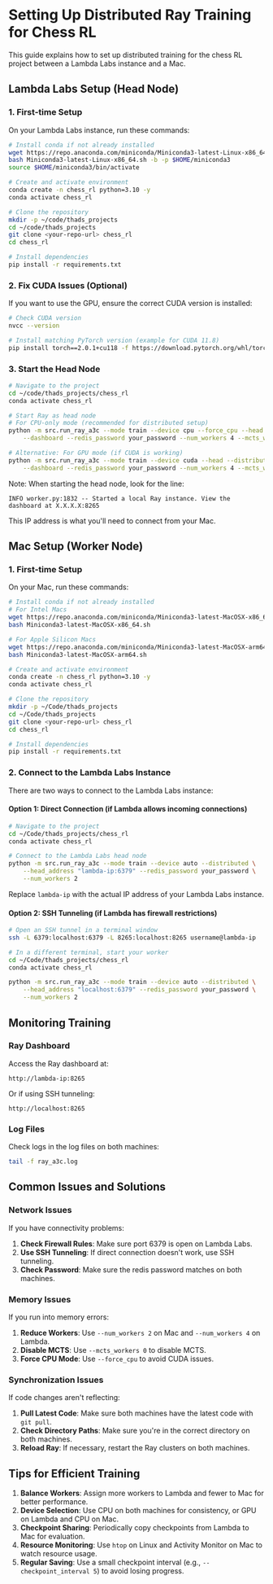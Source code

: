 # Setting Up Distributed Ray Training for Chess RL

This guide explains how to set up distributed training for the chess RL project between a Lambda Labs instance and a Mac.

## Lambda Labs Setup (Head Node)

### 1. First-time Setup

On your Lambda Labs instance, run these commands:

```bash
# Install conda if not already installed
wget https://repo.anaconda.com/miniconda/Miniconda3-latest-Linux-x86_64.sh
bash Miniconda3-latest-Linux-x86_64.sh -b -p $HOME/miniconda3
source $HOME/miniconda3/bin/activate

# Create and activate environment
conda create -n chess_rl python=3.10 -y
conda activate chess_rl

# Clone the repository
mkdir -p ~/code/thads_projects
cd ~/code/thads_projects
git clone <your-repo-url> chess_rl
cd chess_rl

# Install dependencies
pip install -r requirements.txt
```

### 2. Fix CUDA Issues (Optional)

If you want to use the GPU, ensure the correct CUDA version is installed:

```bash
# Check CUDA version
nvcc --version

# Install matching PyTorch version (example for CUDA 11.8)
pip install torch==2.0.1+cu118 -f https://download.pytorch.org/whl/torch_stable.html
```

### 3. Start the Head Node

```bash
# Navigate to the project
cd ~/code/thads_projects/chess_rl
conda activate chess_rl

# Start Ray as head node
# For CPU-only mode (recommended for distributed setup)
python -m src.run_ray_a3c --mode train --device cpu --force_cpu --head --distributed \
    --dashboard --redis_password your_password --num_workers 4 --mcts_workers 0

# Alternative: For GPU mode (if CUDA is working)
python -m src.run_ray_a3c --mode train --device cuda --head --distributed \
    --dashboard --redis_password your_password --num_workers 4 --mcts_workers 2 --mcts_sims 50
```

Note: When starting the head node, look for the line:
```
INFO worker.py:1832 -- Started a local Ray instance. View the dashboard at X.X.X.X:8265
```
This IP address is what you'll need to connect from your Mac.

## Mac Setup (Worker Node)

### 1. First-time Setup

On your Mac, run these commands:

```bash
# Install conda if not already installed
# For Intel Macs
wget https://repo.anaconda.com/miniconda/Miniconda3-latest-MacOSX-x86_64.sh
bash Miniconda3-latest-MacOSX-x86_64.sh

# For Apple Silicon Macs
wget https://repo.anaconda.com/miniconda/Miniconda3-latest-MacOSX-arm64.sh
bash Miniconda3-latest-MacOSX-arm64.sh

# Create and activate environment
conda create -n chess_rl python=3.10 -y
conda activate chess_rl

# Clone the repository
mkdir -p ~/Code/thads_projects
cd ~/Code/thads_projects
git clone <your-repo-url> chess_rl
cd chess_rl

# Install dependencies
pip install -r requirements.txt
```

### 2. Connect to the Lambda Labs Instance

There are two ways to connect to the Lambda Labs instance:

#### Option 1: Direct Connection (if Lambda allows incoming connections)

```bash
# Navigate to the project
cd ~/Code/thads_projects/chess_rl
conda activate chess_rl

# Connect to the Lambda Labs head node
python -m src.run_ray_a3c --mode train --device auto --distributed \
    --head_address "lambda-ip:6379" --redis_password your_password \
    --num_workers 2
```

Replace `lambda-ip` with the actual IP address of your Lambda Labs instance.

#### Option 2: SSH Tunneling (if Lambda has firewall restrictions)

```bash
# Open an SSH tunnel in a terminal window
ssh -L 6379:localhost:6379 -L 8265:localhost:8265 username@lambda-ip

# In a different terminal, start your worker
cd ~/Code/thads_projects/chess_rl
conda activate chess_rl

python -m src.run_ray_a3c --mode train --device auto --distributed \
    --head_address "localhost:6379" --redis_password your_password \
    --num_workers 2
```

## Monitoring Training

### Ray Dashboard

Access the Ray dashboard at:
```
http://lambda-ip:8265
```

Or if using SSH tunneling:
```
http://localhost:8265
```

### Log Files

Check logs in the log files on both machines:
```bash
tail -f ray_a3c.log
```

## Common Issues and Solutions

### Network Issues

If you have connectivity problems:

1. **Check Firewall Rules**: Make sure port 6379 is open on Lambda Labs.
2. **Use SSH Tunneling**: If direct connection doesn't work, use SSH tunneling.
3. **Check Password**: Make sure the redis password matches on both machines.

### Memory Issues

If you run into memory errors:

1. **Reduce Workers**: Use `--num_workers 2` on Mac and `--num_workers 4` on Lambda.
2. **Disable MCTS**: Use `--mcts_workers 0` to disable MCTS.
3. **Force CPU Mode**: Use `--force_cpu` to avoid CUDA issues.

### Synchronization Issues

If code changes aren't reflecting:

1. **Pull Latest Code**: Make sure both machines have the latest code with `git pull`.
2. **Check Directory Paths**: Make sure you're in the correct directory on both machines.
3. **Reload Ray**: If necessary, restart the Ray clusters on both machines.

## Tips for Efficient Training

1. **Balance Workers**: Assign more workers to Lambda and fewer to Mac for better performance.
2. **Device Selection**: Use CPU on both machines for consistency, or GPU on Lambda and CPU on Mac.
3. **Checkpoint Sharing**: Periodically copy checkpoints from Lambda to Mac for evaluation.
4. **Resource Monitoring**: Use `htop` on Linux and Activity Monitor on Mac to watch resource usage.
5. **Regular Saving**: Use a small checkpoint interval (e.g., `--checkpoint_interval 5`) to avoid losing progress. 
